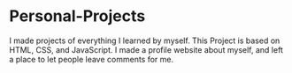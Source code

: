# Personal-Projects
I made projects of everything I learned by myself.
This Project is based on HTML, CSS, and JavaScript. 
I made a profile website about myself, and left a place to let people leave comments for me.
